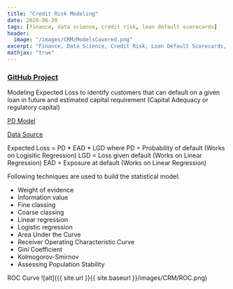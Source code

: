 ```yaml
---
title: "Credit Risk Modeling"
date: 2020-06-30
tags: [finance, data science, credit risk, loan default scorecards]
header:
  image: "/images/CRM/ModelsCovered.png"
excerpt: "Finance, Data Science, Credit Risk, Loan Default Scorecards, Risk Management"
mathjax: "true"
---
```


### [GitHub Project](https://github.com/BAGLAT/Credit-Risk-Modeling)

Modeling Expected Loss to identify customers that can default on a given loan in future and estimated capital requirement (Capital Adequacy or regulatory capital)

[PD Model](https://github.com/BAGLAT/Credit-Risk-Modeling/blob/master/Code/PD%20Model%20(IPYNB%20File).ipynb)


[Data Source](https://www.kaggle.com/wendykan/lending-club-loan-data)

Expected Loss = PD * EAD * LGD where PD = Probability of default (Works on Logisitic Regression) LGD = Loss given default (Works on Linear Regression) EAD = Exposure at default (Works on Linear Regression)

Following techniques are used to build the statistical model:

* Weight of evidence
* Information value
* Fine classing
* Coarse classing
* Linear regression
* Logistic regression
* Area Under the Curve
* Receiver Operating Characteristic Curve
* Gini Coefficient
* Kolmogorov-Smirnov
* Assessing Population Stability

ROC Curve
![alt]({{ site.url }}{{ site.baseurl }}/images/CRM/ROC.png)

